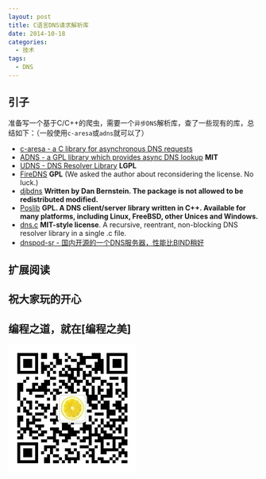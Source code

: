 ```yaml
---
layout: post
title: C语言DNS请求解析库
date: 2014-10-18
categories:
  - 技术
tags:
  - DNS
---
```

## 引子

准备写一个基于C/C++的爬虫，需要一个`异步DNS`解析库，查了一些现有的库，总结如下：（一般使用`c-aresa`或`adns`就可以了）

* [c-aresa - a C library for asynchronous DNS requests](http://c-ares.haxx.se/)
* [ADNS - a GPL library which provides async DNS lookup](http://www.chiark.greenend.org.uk/~ian/adns/) __MIT__ 
* [UDNS - DNS Resolver Library](http://www.corpit.ru/mjt/udns.html#download) __LGPL__
* [FireDNS](http://directory.fsf.org/project/FireDNS/) __GPL__ (We asked the author about reconsidering the license. No luck.)
* [djbdns](http://cr.yp.to/djbdns.html) __Written by Dan Bernstein. The package is not allowed to be redistributed modified.__
* [Poslib](http://www.posadis.org/) __GPL. A DNS client/server library written in C++. Available for many platforms, including Linux, FreeBSD, other Unices and Windows.__
* [dns.c](http://25thandclement.com/~william/projects/dns.c.html) __MIT-style license__. A recursive, reentrant, non-blocking DNS resolver library in a single .c file.
* [dnspod-sr - 国内开源的一个DNS服务器，性能比BIND稍好](https://github.com/DNSPod/dnspod-sr)

## 扩展阅读


## 祝大家玩的开心

## 编程之道，就在[编程之美]

![编程之美](/img/weixin_qr.jpg)

